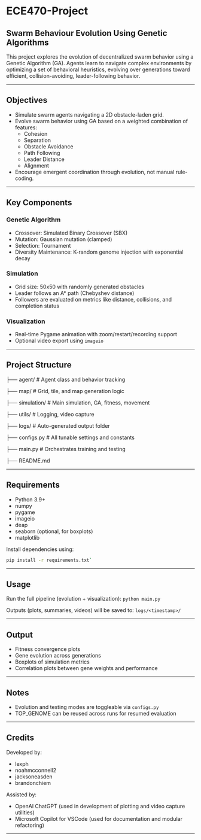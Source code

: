 # ECE470-Project

## Swarm Behaviour Evolution Using Genetic Algorithms

This project explores the evolution of decentralized swarm behavior using a Genetic Algorithm (GA). Agents learn to navigate complex environments by optimizing a set of behavioral heuristics, evolving over generations toward efficient, collision-avoiding, leader-following behavior.

---

## Objectives

- Simulate swarm agents navigating a 2D obstacle-laden grid.
- Evolve swarm behavior using GA based on a weighted combination of features:
  - Cohesion
  - Separation
  - Obstacle Avoidance
  - Path Following
  - Leader Distance
  - Alignment
- Encourage emergent coordination through evolution, not manual rule-coding.

---

## Key Components

### Genetic Algorithm
- Crossover: Simulated Binary Crossover (SBX)
- Mutation: Gaussian mutation (clamped)
- Selection: Tournament
- Diversity Maintenance: K-random genome injection with exponential decay

### Simulation
- Grid size: 50x50 with randomly generated obstacles
- Leader follows an A* path (Chebyshev distance)
- Followers are evaluated on metrics like distance, collisions, and completion status

### Visualization
- Real-time Pygame animation with zoom/restart/recording support
- Optional video export using `imageio`

---

## Project Structure
├── agent/ # Agent class and behavior tracking

├── map/ # Grid, tile, and map generation logic

├── simulation/ # Main simulation, GA, fitness, movement

├── utils/ # Logging, video capture

├── logs/ # Auto-generated output folder

├── configs.py # All tunable settings and constants

├── main.py # Orchestrates training and testing

├── README.md

---

## Requirements

- Python 3.9+
- numpy
- pygame
- imageio
- deap
- seaborn (optional, for boxplots)
- matplotlib

Install dependencies using:
```bash
pip install -r requirements.txt`
```
---

## Usage

Run the full pipeline (evolution + visualization):
`python main.py`

Outputs (plots, summaries, videos) will be saved to:
`logs/<timestamp>/`


---

## Output

- Fitness convergence plots
- Gene evolution across generations
- Boxplots of simulation metrics
- Correlation plots between gene weights and performance

---

## Notes

- Evolution and testing modes are toggleable via `configs.py`
- TOP_GENOME can be reused across runs for resumed evaluation

---

## Credits

Developed by:
- lexph
- noahmcconnell2
- jacksoneasden
- brandonchiem

Assisted by:
- OpenAI ChatGPT (used in development of plotting and video capture utilities)
- Microsoft Copilot for VSCode (used for documentation and modular refactoring)

---
